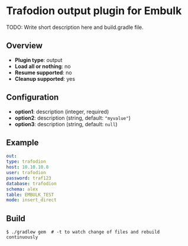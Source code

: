 # Trafodion output plugin for Embulk

TODO: Write short description here and build.gradle file.

## Overview

* **Plugin type**: output
* **Load all or nothing**: no
* **Resume supported**: no
* **Cleanup supported**: yes

## Configuration

- **option1**: description (integer, required)
- **option2**: description (string, default: `"myvalue"`)
- **option3**: description (string, default: `null`)

## Example

```yaml
out:
type: trafodion
host: 10.10.10.8
user: trafodion
password: traf123
database: trafodion
schema: alex
table: EMBULK_TEST
mode: insert_direct
```


## Build

```
$ ./gradlew gem  # -t to watch change of files and rebuild continuously
```
